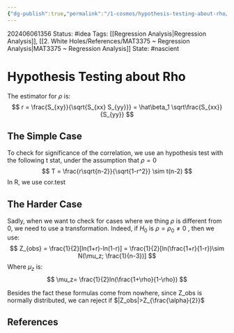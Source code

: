 ```yaml
---
{"dg-publish":true,"permalink":"/1-cosmos/hypothesis-testing-about-rho/"}
---
```


202406061356
Status: #idea
Tags: [[Regression Analysis\|Regression Analysis]], [[2. White Holes/References/MAT3375 ~ Regression Analysis\|MAT3375 ~ Regression Analysis]]
State: #nascient
# Hypothesis Testing about Rho

The estimator for $\rho$ is:
$$
r = \frac{S_{xy}}{\sqrt{S_{xx} S_{yy}}} = \hat\beta_1 \sqrt\frac{S_{xx}}{S_{yy}}
$$

## The Simple Case
To check for significance of the correlation, we use an hypothesis test with the following t stat, under the assumption that $\rho=0$
$$
T = \frac{r\sqrt{n-2}}{\sqrt{1-r^2}} \sim t(n-2)
$$
In R, we use cor.test

## The Harder Case
Sadly, when we want to check for cases where we thing $\rho$ is different from $0$, we need to use a transformation. Indeed, if $H_0$ is $\rho=\rho_0 \ne 0$ , then we use:
$$
Z_{obs} = \frac{1}{2}[ln(1+r)-ln(1-r)] = \frac{1}{2}[ln(\frac{1+r}{1-r})\sim N(\mu_z; \frac{1}{n-3})]
$$
Where $\mu_z$ is:
$$
\mu_z= \frac{1}{2}ln(\frac{1+\rho}{1-\rho})
$$

Besides the fact these formulas come from nowhere, since Z_obs is normally distributed, we can reject if $|Z_obs|>Z_{\frac{\alpha}{2}}$ 
## References
